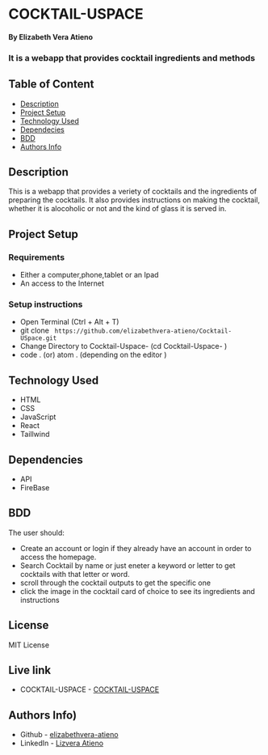 # COCKTAIL-USPACE
#### By Elizabeth Vera Atieno
### It is a webapp that provides cocktail ingredients and methods
## Table of Content
 + [Description](#description)
 + [Project Setup](#Projectsetup)
 + [Technology Used](#technology-used)
 + [Dependecies](#Dependencies)
 + [BDD](#BDD)
 + [Authors Info](#author-Info)
## Description
 <p>This is a webapp that provides a veriety of cocktails and the ingredients of preparing the cocktails. It also provides instructions on making the cocktail, whether it is alocoholic or not and the kind of glass it is served in.</p>

## Project Setup
### Requirements
 * Either a computer,phone,tablet or an Ipad
 * An access to the Internet
### Setup instructions
 * Open Terminal (Ctrl + Alt + T)
 * git clone ``` https://github.com/elizabethvera-atieno/Cocktail-USpace.git```    
 * Change Directory to Cocktail-Uspace-  (cd Cocktail-Uspace- )  
 * code . (or) atom . (depending on the editor )
## Technology Used
 * HTML 
 * CSS 
 * JavaScript 
 * React
 * Taillwind
## Dependencies
 * API
 * FireBase
## BDD
 The user should:

 * Create an account or login if they already have an account  in order to access the homepage.                                      
 * Search Cocktail by name or just eneter a keyword or letter to get cocktails with that letter or word. 
 * scroll through the cocktail outputs to get the specific one
 * click the image in the cocktail card of choice to see its ingredients and instructions                                                  
 ## License
 MIT License
## Live link
* COCKTAIL-USPACE - [COCKTAIL-USPACE](https://cocktail-us-pace.vercel.app)

## Authors Info)
 * Github - [elizabethvera-atieno](https://github.com/elizabethvera-atieno)
* LinkedIn - [Lizvera Atieno](https://www.linkedin.com/in/lizvera-atieno-1590b322b/)
